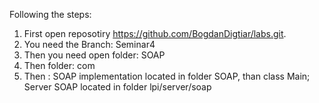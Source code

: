 Following the steps:

1. First open reposotiry https://github.com/BogdanDigtiar/labs.git.
2.  You need the Branch: Seminar4
3. Then you need open folder: SOAP
4. Then folder: com
5. Then : SOAP implementation located in folder SOAP, than class Main;
	              Server SOAP located in folder lpi/server/soap
